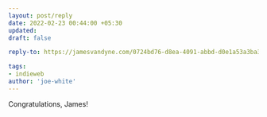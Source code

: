```yaml
---
layout: post/reply
date: 2022-02-23 00:44:00 +05:30
updated:
draft: false

reply-to: https://jamesvandyne.com/0724bd76-d8ea-4091-abbd-d0e1a53a3ba3

tags:
- indieweb
author: 'joe-white'
---
```


Congratulations, James!
